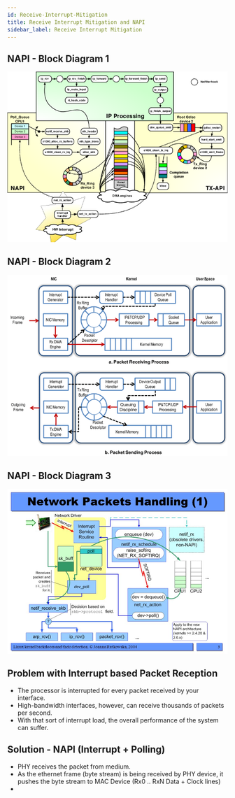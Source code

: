 ```yaml
---
id: Receive-Interrupt-Mitigation
title: Receive Interrupt Mitigation and NAPI
sidebar_label: Receive Interrupt Mitigation
---
```


## NAPI - Block Diagram 1

![alt](../../assets/36-22-Receive-Interrupt-Mitigation-napi-01.png)


## NAPI - Block Diagram 2

![alt](../../assets/36-22-Receive-Interrupt-Mitigation-napi-02.png)


## NAPI - Block Diagram 3

![alt](../../assets/36-22-Receive-Interrupt-Mitigation-napi-03.png)

## Problem with Interrupt based Packet Reception 
- The processor is interrupted for every packet received by your interface. 
- High-bandwidth interfaces, however, can receive thousands of packets per second. 
- With that sort of interrupt load, the overall performance of the system can suffer.

## Solution - NAPI (Interrupt + Polling)
- PHY receives the packet from medium.
- As the ethernet frame (byte stream) is being received by PHY device, it pushes the byte stream to MAC Device (Rx0 .. RxN Data + Clock lines)
- 

